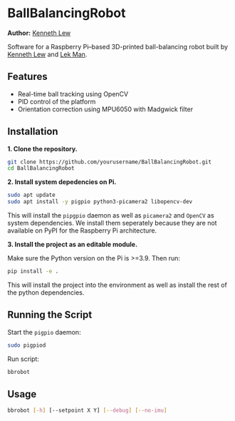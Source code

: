 # BallBalancingRobot

**Author:** [Kenneth Lew](https://github.com/lew1101)

Software for a Raspberry Pi–based 3D-printed ball-balancing robot built by [Kenneth Lew](https://github.com/lew1101) and [Lek Man](https://github.com/sophondroplet).

## Features

- Real-time ball tracking using OpenCV
- PID control of the platform
- Orientation correction using MPU6050 with Madgwick filter

## Installation

**1. Clone the repository.**

```bash
git clone https://github.com/yourusername/BallBalancingRobot.git
cd BallBalancingRobot
```

**2. Install system depedencies on Pi.**

```bash
sudo apt update
sudo apt install -y pigpio python3-picamera2 libopencv-dev 
```

This will install the `pipgpio` daemon as well as `picamera2` and `OpenCV` as system dependencies. We install them seperately because they are not available on PyPI for the Raspberry Pi architecture.

**3. Install the project as an editable module.**

Make sure the Python version on the Pi is >=3.9. Then run:

```bash
pip install -e .
```

This will install the project into the environment as well as install the rest of the python dependencies.

## Running the Script

Start the `pigpio` daemon:

```bash
sudo pigpiod
```

Run script:

```bash
bbrobot 
```

## Usage

```bash
bbrobot [-h] [--setpoint X Y] [--debug] [--no-imu]
```

